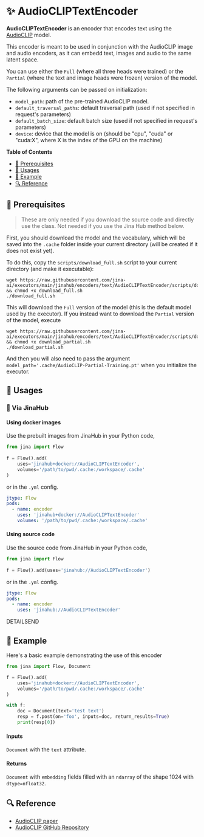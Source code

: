 # ✨ AudioCLIPTextEncoder

**AudioCLIPTextEncoder** is an encoder that encodes text using the [AudioCLIP](https://arxiv.org/abs/2106.13043) model.

This encoder is meant to be used in conjunction with the AudioCLIP image and audio encoders, as it can embedd text, images and audio to the same latent space.

You can use either the `Full` (where all three heads were trained) or the `Partial` (where the text and image heads were frozen) version of the model.

The following arguments can be passed on initialization:

- `model_path`: path of the pre-trained AudioCLIP model.
- `default_traversal_paths`: default traversal path (used if not specified in request's parameters)
- `default_batch_size`: default batch size (used if not specified in request's parameters)
- `device`: device that the model is on (should be "cpu", "cuda" or "cuda:X", where X is the index of the GPU on the machine)

**Table of Contents**

- [🌱 Prerequisites](#-prerequisites)
- [🚀 Usages](#-usages)
- [🎉️ Example](#%EF%B8%8F-example)
- [🔍️ Reference](#%EF%B8%8F-reference)

## 🌱 Prerequisites


> These are only needed if you download the source code and directly use the class. Not needed if you use the Jina Hub method below.

First, you should download the model and the vocabulary, which will be saved into the `.cache` folder inside your current directory (will be created if it does not exist yet).

To do this, copy the `scripts/download_full.sh` script to your current directory (and make it executable):

```
wget https://raw.githubusercontent.com/jina-ai/executors/main/jinahub/encoders/text/AudioCLIPTextEncoder/scripts/download_full.sh && chmod +x download_full.sh
./download_full.sh
```

This will download the `Full` version of the model (this is the default model used by the executor). If you instead want to download the `Partial` version of the model, execute

```
wget https://raw.githubusercontent.com/jina-ai/executors/main/jinahub/encoders/text/AudioCLIPTextEncoder/scripts/download_partial.sh && chmod +x download_partial.sh
./download_partial.sh
```

And then you will also need to pass the argument `model_path='.cache/AudioCLIP-Partial-Training.pt'` when you initialize the executor.

## 🚀 Usages

### 🚚 Via JinaHub

#### Using docker images

Use the prebuilt images from JinaHub in your Python code, 

```python
from jina import Flow
	
f = Flow().add(
	uses='jinahub+docker://AudioCLIPTextEncoder',
	volumes='/path/to/pwd/.cache:/workspace/.cache'
)
```

or in the `.yml` config.
	
```yaml
jtype: Flow
pods:
  - name: encoder
    uses: 'jinahub+docker://AudioCLIPTextEncoder'
    volumes: '/path/to/pwd/.cache:/workspace/.cache'
```

#### Using source code

Use the source code from JinaHub in your Python code,

```python
from jina import Flow
	
f = Flow().add(uses='jinahub://AudioCLIPTextEncoder')
```

or in the `.yml` config.

```yaml
jtype: Flow
pods:
  - name: encoder
    uses: 'jinahub://AudioCLIPTextEncoder'
```


DETAILSEND

## 🎉️ Example 

Here's a basic example demonstrating the use of this encoder

```python
from jina import Flow, Document

f = Flow().add(
    uses='jinahub+docker://AudioCLIPTextEncoder',
    volumes='/path/to/pwd/.cache:/workspace/.cache'
)

with f:
    doc = Document(text='test text')
    resp = f.post(on='foo', inputs=doc, return_results=True)
    print(resp[0])
```

#### Inputs 

`Document` with the `text` attribute.

#### Returns

`Document` with `embedding` fields filled with an `ndarray` of the shape 1024 with `dtype=nfloat32`.


## 🔍️ Reference

- [AudioCLIP paper](https://arxiv.org/abs/2106.13043)
- [AudioCLIP GitHub Repository](https://github.com/AndreyGuzhov/AudioCLIP)

